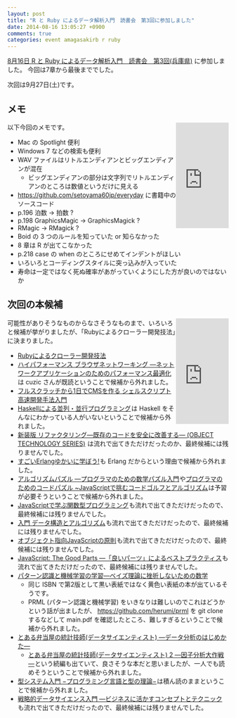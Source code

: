 ```yaml
---
layout: post
title: "R と Ruby によるデータ解析入門　読書会　第3回に参加しました"
date: 2014-08-16 13:05:27 +0900
comments: true
categories: event amagasakirb r ruby
---
```

[8月16日 R と Ruby によるデータ解析入門　読書会　第3回(兵庫県)](http://kokucheese.com/event/index/202642/ "8月16日 R と Ruby によるデータ解析入門　読書会　第3回(兵庫県)")
に参加しました。
今回は7章から最後まででした。

次回は9月27日(土)です。

<!--more-->

## メモ

<div style="float:right">
<iframe src="http://rcm-fe.amazon-adsystem.com/e/cm?lt1=_blank&amp;bc1=000000&amp;IS2=1&amp;bg1=FFFFFF&amp;fc1=000000&amp;lc1=0000FF&amp;t=znz-22&amp;o=9&amp;p=8&amp;l=as4&amp;m=amazon&amp;f=ifr&amp;ref=ss_til&amp;asins=4873116155" style="width:120px;height:240px;" scrolling="no" marginwidth="0" marginheight="0" frameborder="0"></iframe>
</div>

以下今回のメモです。

- Mac の Spotlight 便利
- Windows 7 などの検索も便利
- WAV ファイルはリトルエンディアンとビッグエンディアンが混在
  - ビッグエンディアンの部分は文字列でリトルエンディアンのところは数値というだけに見える
- https://github.com/setoyama60jp/everyday に書籍中のソースコード
- p.196 泊数 → 拍数 ?
- p.198 GraphicsMagic → GraphicsMagick ?
- RMagic → RMagick ?
- Boid の 3 つのルールを知っていた or 知らなかった
- 8 章は R が出てこなかった
- p.218 case の when のところにせめてインデントがほしい
- いろいろとコーディングスタイルに突っ込みが入っていた
- 寿命は一定ではなく死ぬ確率があがっていくようにした方が良いのではないか


## 次回の本候補

<div style="float:right">
<iframe src="http://rcm-fe.amazon-adsystem.com/e/cm?lt1=_blank&amp;bc1=000000&amp;IS2=1&amp;bg1=FFFFFF&amp;fc1=000000&amp;lc1=0000FF&amp;t=znz-22&amp;o=9&amp;p=8&amp;l=as4&amp;m=amazon&amp;f=ifr&amp;ref=ss_til&amp;asins=4797380357" style="width:120px;height:240px;" scrolling="no" marginwidth="0" marginheight="0" frameborder="0"></iframe>
</div>

可能性がありそうなものからなさそうなものまで、いろいろと候補が挙がりましたが、「Rubyによるクローラー開発技法」に決まりました。

- <a href="http://www.amazon.co.jp/gp/product/4797380357/ref=as_li_ss_tl?ie=UTF8&amp;camp=247&amp;creative=7399&amp;creativeASIN=4797380357&amp;linkCode=as2&amp;tag=znz-22">Rubyによるクローラー開発技法</a><img src="http://ir-jp.amazon-adsystem.com/e/ir?t=znz-22&amp;l=as2&amp;o=9&amp;a=4797380357" width="1" height="1" border="0" alt="" style="border:none !important; margin:0px !important;" />
- <a href="http://www.amazon.co.jp/gp/product/4873116767/ref=as_li_ss_tl?ie=UTF8&amp;camp=247&amp;creative=7399&amp;creativeASIN=4873116767&amp;linkCode=as2&amp;tag=znz-22">ハイパフォーマンス ブラウザネットワーキング ―ネットワークアプリケーションのためのパフォーマンス最適化</a><img src="http://ir-jp.amazon-adsystem.com/e/ir?t=znz-22&amp;l=as2&amp;o=9&amp;a=4873116767" width="1" height="1" border="0" alt="" style="border:none !important; margin:0px !important;" />は cuzic さんが既読ということで候補から外れました。
- <a href="http://www.amazon.co.jp/gp/product/4048660683/ref=as_li_ss_tl?ie=UTF8&amp;camp=247&amp;creative=7399&amp;creativeASIN=4048660683&amp;linkCode=as2&amp;tag=znz-22">フルスクラッチから1日でCMSを作る シェルスクリプト高速開発手法入門</a><img src="http://ir-jp.amazon-adsystem.com/e/ir?t=znz-22&amp;l=as2&amp;o=9&amp;a=4048660683" width="1" height="1" border="0" alt="" style="border:none !important; margin:0px !important;" />
- <a href="http://www.amazon.co.jp/gp/product/4873116899/ref=as_li_ss_tl?ie=UTF8&amp;camp=247&amp;creative=7399&amp;creativeASIN=4873116899&amp;linkCode=as2&amp;tag=znz-22">Haskellによる並列・並行プログラミング</a><img src="http://ir-jp.amazon-adsystem.com/e/ir?t=znz-22&amp;l=as2&amp;o=9&amp;a=4873116899" width="1" height="1" border="0" alt="" style="border:none !important; margin:0px !important;" />は Haskell をそんなにわかっている人がいないということで候補から外れました。
- <a href="http://www.amazon.co.jp/gp/product/427405019X/ref=as_li_ss_tl?ie=UTF8&amp;camp=247&amp;creative=7399&amp;creativeASIN=427405019X&amp;linkCode=as2&amp;tag=znz-22">新装版 リファクタリング―既存のコードを安全に改善する― (OBJECT TECHNOLOGY SERIES)</a><img src="http://ir-jp.amazon-adsystem.com/e/ir?t=znz-22&amp;l=as2&amp;o=9&amp;a=427405019X" width="1" height="1" border="0" alt="" style="border:none !important; margin:0px !important;" /> は流れで出てきただけだったのか、最終候補には残りませんでした。
- <a href="http://www.amazon.co.jp/gp/product/4274069125/ref=as_li_ss_tl?ie=UTF8&amp;camp=247&amp;creative=7399&amp;creativeASIN=4274069125&amp;linkCode=as2&amp;tag=znz-22">すごいErlangゆかいに学ぼう!</a><img src="http://ir-jp.amazon-adsystem.com/e/ir?t=znz-22&amp;l=as2&amp;o=9&amp;a=4274069125" width="1" height="1" border="0" alt="" style="border:none !important; margin:0px !important;" />も Erlang だからという理由で候補から外れました。
- <a href="http://www.amazon.co.jp/gp/product/4873116694/ref=as_li_ss_tl?ie=UTF8&amp;camp=247&amp;creative=7399&amp;creativeASIN=4873116694&amp;linkCode=as2&amp;tag=znz-22">アルゴリズムパズル ―プログラマのための数学パズル入門</a><img src="http://ir-jp.amazon-adsystem.com/e/ir?t=znz-22&amp;l=as2&amp;o=9&amp;a=4873116694" width="1" height="1" border="0" alt="" style="border:none !important; margin:0px !important;" />や<a href="http://www.amazon.co.jp/gp/product/4774162531/ref=as_li_ss_tl?ie=UTF8&amp;camp=247&amp;creative=7399&amp;creativeASIN=4774162531&amp;linkCode=as2&amp;tag=znz-22">プログラマのためのコードパズル ~JavaScriptで挑むコードゴルフとアルゴリズム</a><img src="http://ir-jp.amazon-adsystem.com/e/ir?t=znz-22&amp;l=as2&amp;o=9&amp;a=4774162531" width="1" height="1" border="0" alt="" style="border:none !important; margin:0px !important;" />は予習が必要そうということで候補から外れました。
- <a href="http://www.amazon.co.jp/gp/product/4873116600/ref=as_li_ss_tl?ie=UTF8&amp;camp=247&amp;creative=7399&amp;creativeASIN=4873116600&amp;linkCode=as2&amp;tag=znz-22">JavaScriptで学ぶ関数型プログラミング</a><img src="http://ir-jp.amazon-adsystem.com/e/ir?t=znz-22&amp;l=as2&amp;o=9&amp;a=4873116600" width="1" height="1" border="0" alt="" style="border:none !important; margin:0px !important;" />も流れで出てきただけだったので、最終候補には残りませんでした。
- <a href="http://www.amazon.co.jp/gp/product/4873116341/ref=as_li_ss_tl?ie=UTF8&amp;camp=247&amp;creative=7399&amp;creativeASIN=4873116341&amp;linkCode=as2&amp;tag=znz-22">入門 データ構造とアルゴリズム</a><img src="http://ir-jp.amazon-adsystem.com/e/ir?t=znz-22&amp;l=as2&amp;o=9&amp;a=4873116341" width="1" height="1" border="0" alt="" style="border:none !important; margin:0px !important;" />も流れで出てきただけだったので、最終候補には残りませんでした。
- <a href="http://www.amazon.co.jp/gp/product/4873116813/ref=as_li_ss_tl?ie=UTF8&amp;camp=247&amp;creative=7399&amp;creativeASIN=4873116813&amp;linkCode=as2&amp;tag=znz-22">オブジェクト指向JavaScriptの原則</a><img src="http://ir-jp.amazon-adsystem.com/e/ir?t=znz-22&amp;l=as2&amp;o=9&amp;a=4873116813" width="1" height="1" border="0" alt="" style="border:none !important; margin:0px !important;" />も流れで出てきただけだったので、最終候補には残りませんでした。
- <a href="http://www.amazon.co.jp/gp/product/4873113911/ref=as_li_ss_tl?ie=UTF8&amp;camp=247&amp;creative=7399&amp;creativeASIN=4873113911&amp;linkCode=as2&amp;tag=znz-22">JavaScript: The Good Parts ―「良いパーツ」によるベストプラクティス</a><img src="http://ir-jp.amazon-adsystem.com/e/ir?t=znz-22&amp;l=as2&amp;o=9&amp;a=4873113911" width="1" height="1" border="0" alt="" style="border:none !important; margin:0px !important;" />も流れで出てきただけだったので、最終候補には残りませんでした。
- <a href="http://www.amazon.co.jp/gp/product/4873101662/ref=as_li_ss_tl?ie=UTF8&amp;camp=247&amp;creative=7399&amp;creativeASIN=4873101662&amp;linkCode=as2&amp;tag=znz-22">パターン認識と機械学習の学習―ベイズ理論に挫折しないための数学</a><img src="http://ir-jp.amazon-adsystem.com/e/ir?t=znz-22&amp;l=as2&amp;o=9&amp;a=4873101662" width="1" height="1" border="0" alt="" style="border:none !important; margin:0px !important;" />
  - 同じ ISBN で第2版として黒い表紙ではなく黄色い表紙の本が出ているそうです。
  - PRML (パターン認識と機械学習) をいきなりは難しいのでこれはどうかという話が出ましたが、 https://github.com/herumi/prml を git clone するなどして main.pdf を確認したところ、難しすぎるということで候補から外れました。
- <a href="http://www.amazon.co.jp/gp/product/432011048X/ref=as_li_ss_tl?ie=UTF8&amp;camp=247&amp;creative=7399&amp;creativeASIN=432011048X&amp;linkCode=as2&amp;tag=znz-22">とある弁当屋の統計技師(データサイエンティスト) ―データ分析のはじめかた―</a><img src="http://ir-jp.amazon-adsystem.com/e/ir?t=znz-22&amp;l=as2&amp;o=9&amp;a=432011048X" width="1" height="1" border="0" alt="" style="border:none !important; margin:0px !important;" />
  - <a href="http://www.amazon.co.jp/gp/product/432011082X/ref=as_li_ss_tl?ie=UTF8&amp;camp=247&amp;creative=7399&amp;creativeASIN=432011082X&amp;linkCode=as2&amp;tag=znz-22">とある弁当屋の統計技師(データサイエンティスト) 2 ―因子分析大作戦―</a><img src="http://ir-jp.amazon-adsystem.com/e/ir?t=znz-22&amp;l=as2&amp;o=9&amp;a=432011082X" width="1" height="1" border="0" alt="" style="border:none !important; margin:0px !important;" />という続編も出ていて、良さそうな本だと思いましたが、一人でも読めそうということで候補から外れました。
- <a href="http://www.amazon.co.jp/gp/product/4274069117/ref=as_li_ss_tl?ie=UTF8&amp;camp=247&amp;creative=7399&amp;creativeASIN=4274069117&amp;linkCode=as2&amp;tag=znz-22">型システム入門 −プログラミング言語と型の理論−</a><img src="http://ir-jp.amazon-adsystem.com/e/ir?t=znz-22&amp;l=as2&amp;o=9&amp;a=4274069117" width="1" height="1" border="0" alt="" style="border:none !important; margin:0px !important;" />は積ん読のままということで候補から外れました。
- <a href="http://www.amazon.co.jp/gp/product/4873116856/ref=as_li_ss_tl?ie=UTF8&amp;camp=247&amp;creative=7399&amp;creativeASIN=4873116856&amp;linkCode=as2&amp;tag=znz-22">戦略的データサイエンス入門 ―ビジネスに活かすコンセプトとテクニック</a><img src="http://ir-jp.amazon-adsystem.com/e/ir?t=znz-22&amp;l=as2&amp;o=9&amp;a=4873116856" width="1" height="1" border="0" alt="" style="border:none !important; margin:0px !important;" />も流れで出てきただけだったので、最終候補には残りませんでした。
